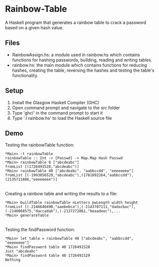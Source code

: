 # Rainbow-Table
A Haskell program that generates a rainbow table to crack a password based on a given hash value.

## Files
- RainbowAssign.hs: a module used in rainbow.hs which contains functions for hashing passwords, building, reading and writing tables. <br>
- rainbow.hs: the main module which contains functions for reducing hashes, creating the table, reversing the hashes and testing the table's functionality. <br>

## Setup
1. Install the Glasgow Haskell Compiler (GHC) <br>
2. Open command prompt and navigate to the src folder <br>
3. Type 'ghci' in the command prompt to start it <br>
4. Type ':l rainbow.hs' to load the Haskell source file

## Demo
Testing the rainbowTable function:
```
*Main> :t rainbowTable 
rainbowTable :: Int -> [Passwd] -> Map.Map Hash Passwd 
*Main> rainbowTable 0 ["abcdeabc"] 
fromList [(1726491528,"abcdeabc")] 
*Main> rainbowTable 40 ["abcdeabc", "aabbccdd", "eeeeeeee"] 
fromList [(-1993856529,"abcdeabc"),(1781092264,"aabbccdd"),(2135711886,"eeeeeeee")] 
```
\
Creating a rainbow table and writing the results to a file: 
```
*Main> buildTable rainbowTable nLetters pwLength width height 
fromList [(-2146640490,"aaebebca"),(-2143707111,"dadacbac"),(-2140068575,"daccadab"),(-2137272861,"beaadeec"),...
*Main> generateTable
```
\
Testing the findPassword function:
```
*Main> let table = rainbowTable 40 ["abcdeabc", "aabbccdd", "eeeeeeee"]
*Main> findPassword table 40 1726491528
Just "abcdeabc"
*Main> findPassword table 40 1726491529
Nothing
```
